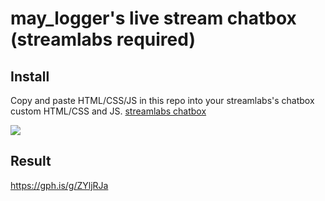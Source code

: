 # may_logger's live stream chatbox  (streamlabs required)

## Install

Copy and paste HTML/CSS/JS in this repo into your streamlabs's chatbox custom HTML/CSS and JS.
<a href="http://streamlabs.com/dashboard#/chatbox" target="_blank">streamlabs chatbox</a>

![](https://media.giphy.com/media/9zZm2gYn6xKYzCKTps/giphy.gif)

## Result

https://gph.is/g/ZYljRJa
